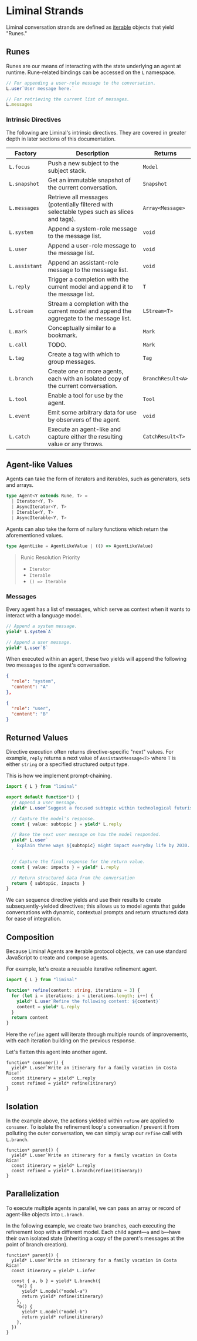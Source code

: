 # Liminal Strands <Badge type="warning" text="beta" />

Liminal conversation strands are defined as
[iterable](https://developer.mozilla.org/en-US/docs/Web/JavaScript/Reference/Iteration_protocols#the_iterable_protocol)
objects that yield "Runes."

## Runes

Runes are our means of interacting with the state underlying an agent at
runtime. Rune-related bindings can be accessed on the `L` namespace.

```ts
// For appending a user-role message to the conversation.
L.user`User message here.`

// For retrieving the current list of messages.
L.messages
```

### Intrinsic Directives

The following are Liminal's intrinsic directives. They are covered in greater
depth in later sections of this documentation.

| Factory       | Description                                                                                 | Returns           |
| ------------- | ------------------------------------------------------------------------------------------- | ----------------- |
| `L.focus`     | Push a new subject to the subject stack.                                                    | `Model`           |
| `L.snapshot`  | Get an immutable snapshot of the current conversation.                                      | `Snapshot`        |
| `L.messages`  | Retrieve all messages (potentially filtered with selectable types such as slices and tags). | `Array<Message>`  |
| `L.system`    | Append a system-role message to the message list.                                           | `void`            |
| `L.user`      | Append a user-role message to the message list.                                             | `void`            |
| `L.assistant` | Append an assistant-role message to the message list.                                       | `void`            |
| `L.reply`     | Trigger a completion with the current model and append it to the message list.              | `T`               |
| `L.stream`    | Stream a completion with the current model and append the aggregate to the message list.    | `LStream<T>`      |
| `L.mark`      | Conceptually similar to a bookmark.                                                         | `Mark`            |
| `L.call`      | TODO.                                                                                       | `Mark`            |
| `L.tag`       | Create a tag with which to group messages.                                                  | `Tag`             |
| `L.branch`    | Create one or more agents, each with an isolated copy of the current conversation.          | `BranchResult<A>` |
| `L.tool`      | Enable a tool for use by the agent.                                                         | `Tool`            |
| `L.event`     | Emit some arbitrary data for use by observers of the agent.                                 | `void`            |
| `L.catch`     | Execute an agent-like and capture either the resulting value or any throws.                 | `CatchResult<T>`  |

## Agent-like Values

Agents can take the form of iterators and iterables, such as generators, sets
and arrays.

```ts
type Agent<Y extends Rune, T> =
  | Iterator<Y, T>
  | AsyncIterator<Y, T>
  | Iterable<Y, T>
  | AsyncIterable<Y, T>
```

Agents can also take the form of nullary functions which return the
aforementioned values.

```ts
type AgentLike = AgentLikeValue | (() => AgentLikeValue)
```

> Runic Resolution Priority
>
> - `Iterator`
> - `Iterable`
> - `() => Iterable`

### Messages

Every agent has a list of messages, which serve as context when it wants to
interact with a language model.

<!-- dprint-ignore -->

```ts
// Append a system message.
yield* L.system`A`

// Append a user message.
yield* L.user`B`
```

When executed within an agent, these two yields will append the following two
messages to the agent's conversation.

```json
{
  "role": "system",
  "content": "A"
},
```

```json
{
  "role": "user",
  "content": "B"
}
```

## Returned Values

Directive execution often returns directive-specific "next" values. For example,
`reply` returns a next value of `AssistantMessage<T>` where `T` is either
`string` or a specified structured output type.

This is how we implement prompt-chaining.

```ts
import { L } from "liminal"

export default function*() {
  // Append a user message.
  yield* L.user`Suggest a focused subtopic within technological futurism.`

  // Capture the model's response.
  const { value: subtopic } = yield* L.reply

  // Base the next user message on how the model responded.
  yield* L.user`
    Explain three ways ${subtopic} might impact everyday life by 2030.
  `

  // Capture the final response for the return value.
  const { value: impacts } = yield* L.reply

  // Return structured data from the conversation
  return { subtopic, impacts }
}
```

We can sequence directive yields and use their results to create
subsequently-yielded directives; this allows us to model agents that guide
conversations with dynamic, contextual prompts and return structured data for
ease of integration.

## Composition

Because Liminal Agents are iterable protocol objects, we can use standard
JavaScript to create and compose agents.

For example, let's create a reusable iterative refinement agent.

```ts
import { L } from "liminal"

function* refine(content: string, iterations = 3) {
  for (let i = iterations; i < iterations.length; i++) {
    yield* L.user`Refine the following content: ${content}`
    content = yield* L.reply
  }
  return content
}
```

Here the `refine` agent will iterate through multiple rounds of improvements,
with each iteration building on the previous response.

Let's flatten this agent into another agent.

```ts{4}
function* consumer() {
  yield* L.user`Write an itinerary for a family vacation in Costa Rica!`
  const itinerary = yield* L.reply
  const refined = yield* refine(itinerary)
}
```

## Isolation

In the example above, the actions yielded within `refine` are applied to
`consumer`. To isolate the refinement loop's conversation / prevent it from
polluting the outer conversation, we can simply wrap our `refine` call with
`L.branch`.

```ts{4}
function* parent() {
  yield* L.user`Write an itinerary for a family vacation in Costa Rica!`
  const itinerary = yield* L.reply
  const refined = yield* L.branch(refine(itinerary))
}
```

## Parallelization

To execute multiple agents in parallel, we can pass an array or record of
agent-like objects into `L.branch`.

In the following example, we create two branches, each executing the refinement
loop with a different model. Each child agent––`a` and `b`––have their own
isolated state (inheriting a copy of the parent's messages at the point of
branch creation).

```ts{5-14}
function* parent() {
  yield* L.user`Write an itinerary for a family vacation in Costa Rica!`
  const itinerary = yield* L.infer

  const { a, b } = yield* L.branch({
    *a() {
      yield* L.model("model-a")
      return yield* refine(itinerary)
    },
    *b() {
      yield* L.model("model-b")
      return yield* refine(itinerary)
    },
  })
}
```
